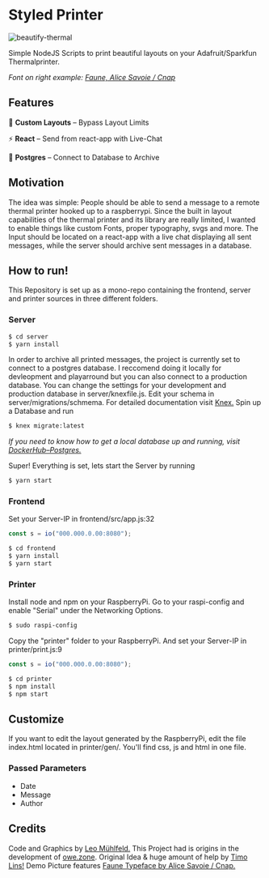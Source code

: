 # Styled Printer

![beautify-thermal](https://user-images.githubusercontent.com/22169889/81113336-5837d180-8f20-11ea-8d49-2959c4b36c8b.jpg)

Simple NodeJS Scripts to print beautiful layouts on your Adafruit/Sparkfun Thermalprinter.

_Font on right example: [Faune, Alice Savoie / Cnap](http://www.cnap.graphismeenfrance.fr/faune/en.html)_

## Features
🎨 **Custom Layouts** – Bypass Layout Limits

⚡️ **React** – Send from react-app with Live-Chat  

🐘 **Postgres** – Connect to Database to Archive

## Motivation
The idea was simple: People should be able to send a message to a remote thermal printer hooked up to a raspberrypi. Since the built in layout capabilities of the thermal printer and its library are really limited, I wanted to enable things like custom Fonts, proper typography, svgs and more. The Input should be located on a react-app with a live chat displaying all sent messages, while the server should archive sent messages in a database.

## How to run!
This Repository is set up as a mono-repo containing the frontend, server and printer sources in three different folders.

### Server
```bash
$ cd server
$ yarn install
```
In order to archive all printed messages, the project is currently set to connect to a postgres database. I reccomend doing it locally for devleopment and playarround but you can also connect to a production database. You can change the settings for your development and production database in server/knexfile.js. Edit your schema in server/migrations/schmema. For detailed documentation visit [Knex.](http://knexjs.org) Spin up a Database and run
```bash
$ knex migrate:latest
```
_If you need to know how to get a local database up and running, visit [DockerHub–Postgres.](https://hub.docker.com/_/postgres)_

Super! Everything is set, lets start the Server by running
```bash
$ yarn start
```

### Frontend
Set your Server-IP in frontend/src/app.js:32
```javascript
const s = io("000.000.0.00:8080");
```
```bash
$ cd frontend
$ yarn install
$ yarn start
```

### Printer
Install node and npm on your RaspberryPi. Go to your raspi-config and enable "Serial" under the Networking Options.
```bash
$ sudo raspi-config
```
Copy the "printer" folder to your RaspberryPi. And set your Server-IP in printer/print.js:9
```javascript
const s = io("000.000.0.00:8080");
```
```bash
$ cd printer
$ npm install
$ npm start
```

## Customize
If you want to edit the layout generated by the RaspberryPi, edit the file index.html located in printer/gen/. You'll find css, js and html in one file.
### Passed Parameters

* Date
* Message
* Author

## Credits
Code and Graphics by [Leo Mühlfeld.](https://leomuehlfeld.at) This Project had is origins in the development of [owe.zone](https://timo.sh/owezone/). Original Idea & huge amount of help by [Timo Lins!](https://timo.sh) Demo Picture features [Faune Typeface by Alice Savoie / Cnap.](http://www.cnap.graphismeenfrance.fr/faune/en.html)
